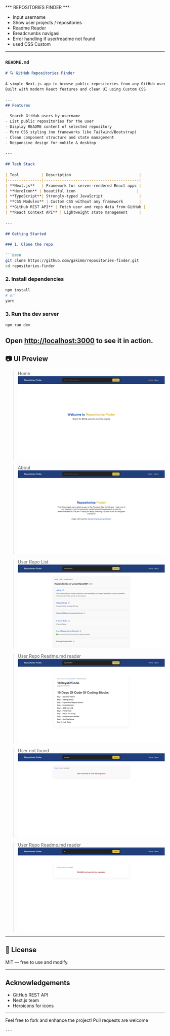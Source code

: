 *** REPOSITORIES FINDER ***

* Input username
* Show user projects / repositories
* Readme Reader 
* Breadcrumbs navigasi
* Error handling if user/readme not found
* used CSS Custom

---

### `README.md`

````md
# 🔍 GitHub Repositories Finder

A simple Next.js app to browse public repositories from any GitHub username.  
Built with modern React features and clean UI using Custom CSS

---
## Features

- Search GitHub users by username
- List public repositories for the user
- Display README content of selected repository
- Pure CSS styling (no frameworks like Tailwind/Bootstrap)
- Clean component structure and state management
- Responsive design for mobile & desktop

---

## Tech Stack

| Tool          | Description                              |
|---------------|------------------------------------------|
| **Next.js**   | Framework for server-rendered React apps |
| **HeroIcon** | beautiful icon                           |
| **TypeScript**| Strongly-typed JavaScript                |
| **CSS Modules** | Custom CSS without any framework       |
| **GitHub REST API** | Fetch user and repo data from GitHub |
| **React Context API** | Lightweight state management     |

---

## Getting Started

### 1. Clone the repo

```bash
git clone https://github.com/gakimm/repositories-finder.git
cd repositories-finder
````

### 2. Install dependencies

```bash
npm install
# or
yarn
```

### 3. Run the dev server

```bash
npm run dev
```

Open [http://localhost:3000](http://localhost:3000) to see it in action.
---

## 📷 UI Preview

> Home
> ![home](public/screenshots/home.png)

> About
> ![about](public/screenshots/about.png)

> User Repo List
> ![repo-list](public/screenshots/repositories.png)

> User Repo Readme.md reader
> ![readme-reader](public/screenshots/readme-reader.png)

> User not found
> ![user-not-found](public/screenshots/user-not-found.png)

> User Repo Readme.md reader
> ![readme-reader](public/screenshots/readme-not-found.png)

---

## 📄 License

MIT — free to use and modify.

---

## Acknowledgements

* GitHub REST API
* Next.js team
* Heroicons for icons

---

Feel free to fork and enhance the project! Pull requests are welcome

```
---